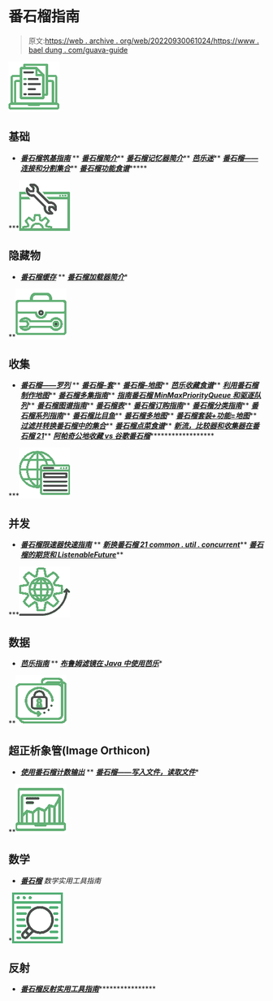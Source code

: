 # 番石榴指南

> 原文:[https://web . archive . org/web/20220930061024/https://www . bael dung . com/guava-guide](https://web.archive.org/web/20220930061024/https://www.baeldung.com/guava-guide)

![](img/aab545ad0facbc04004243680c94a473.png)

## 基础

*   ***[番石榴筑基指南](/web/20220523153036/https://www.baeldung.com/guava-preconditions)***
**   ***[番石榴简介](/web/20220523153036/https://www.baeldung.com/guava-throwables)*****   ***[番石榴记忆器简介](/web/20220523153036/https://www.baeldung.com/guava-memoizer)*****   ***[芭乐迷](/web/20220523153036/https://www.baeldung.com/guava-string-charmatcher)*****   ***[番石榴——连接和分割集合](/web/20220523153036/https://www.baeldung.com/guava-joiner-and-splitter-tutorial)*****   ***[番石榴功能食谱](/web/20220523153036/https://www.baeldung.com/guava-functions-predicates)********

***![](img/63e0a4dc4a732357e7282530957d28f7.png)

## 隐藏物

*   ***[番石榴缓存](/web/20220523153036/https://www.baeldung.com/guava-cache)***
**   ***[番石榴加载器简介](/web/20220523153036/https://www.baeldung.com/guava-cacheloader)****

**![](img/f7ed203bb518cf14008d04f0601f985b.png)

## 收集

*   ***[番石榴——罗列](/web/20220523153036/https://www.baeldung.com/guava-lists)***
**   ***[番石榴–套](/web/20220523153036/https://www.baeldung.com/guava-sets)*****   ***[番石榴–地图](/web/20220523153036/https://www.baeldung.com/guava-maps)*****   ***[芭乐收藏食谱](/web/20220523153036/https://www.baeldung.com/guava-collections)*****   ***[利用番石榴制作地图](/web/20220523153036/https://www.baeldung.com/guava-mapmaker)*****   ***[番石榴多集指南](/web/20220523153036/https://www.baeldung.com/guava-multiset)*****   ***[指南番石榴 MinMaxPriorityQueue 和驱逐队列](/web/20220523153036/https://www.baeldung.com/guava-minmax-priority-queue-and-evicting-queue)*****   ***[番石榴图谱指南](/web/20220523153036/https://www.baeldung.com/guava-rangemap)*****   ***[番石榴表](/web/20220523153036/https://www.baeldung.com/guava-table)*****   ***[番石榴订购指南](/web/20220523153036/https://www.baeldung.com/guava-ordering)*****   ***[番石榴分类指南](/web/20220523153036/https://www.baeldung.com/guava-class-to-instance-map)*****   ***[番石榴系列指南](/web/20220523153036/https://www.baeldung.com/guava-rangeset)*****   ***[番石榴比目鱼](/web/20220523153036/https://www.baeldung.com/guava-bimap)*****   ***[番石榴多地图](/web/20220523153036/https://www.baeldung.com/guava-multimap)*****   ***[番石榴套装+功能=地图](/web/20220523153036/https://www.baeldung.com/guava-set-function-map-tutorial)*****   ***[过滤并转换番石榴中的集合](/web/20220523153036/https://www.baeldung.com/guava-filter-and-transform-a-collection)*****   ***[番石榴点菜食谱](/web/20220523153036/https://www.baeldung.com/guava-order)*****   ***[新流，比较器和收集器在番石榴 21](/web/20220523153036/https://www.baeldung.com/guava-21-new)*****   ***[阿帕奇公地收藏 vs 谷歌番石榴](/web/20220523153036/https://www.baeldung.com/apache-commons-collections-vs-guava)*********************

***![](img/848dbfb0fe3a7a6c1caa75991df36a4d.png)

## 并发

*   ***[番石榴限速器快速指南](/web/20220523153036/https://www.baeldung.com/guava-rate-limiter)***
**   ***[新换番石榴 21 common . util . concurrent](/web/20220523153036/https://www.baeldung.com/guava-21-util-concurrent)*****   ***[番石榴的期货和 ListenableFuture](/web/20220523153036/https://www.baeldung.com/guava-futures-listenablefuture)*****

***![](img/f339bf3f241d86b5af7b02e6edb69c7f.png)

## 数据

*   ***[芭乐指南](/web/20220523153036/https://www.baeldung.com/guava-eventbus)***
**   ***[布鲁姆滤镜在 Java 中使用芭乐](/web/20220523153036/https://www.baeldung.com/guava-bloom-filter)****

**![](img/eac2d19243a7fa2e594a2ee52239886e.png)

## 超正析象管(Image Orthicon)

*   ***[使用番石榴计数输出](/web/20220523153036/https://www.baeldung.com/guava-counting-outputstream)***
**   ***[番石榴——写入文件，读取文件](/web/20220523153036/https://www.baeldung.com/guava-write-to-file-read-from-file)****

**![](img/fa094da15ac260d1c31dd101f8d30179.png)

## 数学

*   ***[番石榴](/web/20220523153036/https://www.baeldung.com/guava-math)** 数学实用工具指南*

*![](img/50218ec46fb99d98830fdcdf4d4bcd1a.png)

## 反射

*   ***[番石榴反射实用工具指南](/web/20220523153036/https://www.baeldung.com/guava-reflection)*******************
